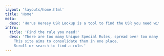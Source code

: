 ```yaml
---
layout: 'layouts/home.html'
title: 'Home'
meta:
  desc: 'Horus Heresy USR Lookup is a tool to find the USR you need without wading through multiple massive books'
intro:
  title: 'Find the rule you need!'
  desc: 'There are too many Unique Special Rules, spread over too many books!
    This site aims to consolidate them in one place.
    Scroll or search to find a rule.'
---
```

